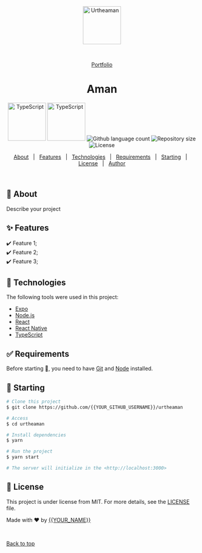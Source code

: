 <div align="center" id="top"> 
  <img src="https://avatars.githubusercontent.com/u/62852336?v=4" width="100" borderRadius="50%" alt="Urtheaman" />

&#xa0;

<a href="https://urtheaman.netlify.app" color="#56BEB8">Portfolio</a>

</div>

<h1 align="center">Aman</h1>

<p align="center">
  <img alt="TypeScript" width="100" height="100" borderRadius="50%" src="https://cdn-images-1.medium.com/max/1200/1*mn6bOs7s6Qbao15PMNRyOA.png">
  <img alt="TypeScript" width="100" height="100" borderRadius="50%" src="https://th.bing.com/th/id/OIP.5kvpxVbWPk7jHs3psz0BowHaGf?pid=ImgDet&rs=1">

  <img alt="Github language count" src="https://img.shields.io/github/languages/count/{{YOUR_GITHUB_USERNAME}}/urtheaman?color=">

  <img alt="Repository size" src="https://img.shields.io/github/repo-size/{{YOUR_GITHUB_USERNAME}}/urtheaman?color=56BEB8">

  <img alt="License" src="https://img.shields.io/github/license/urtheaman?color=green">

  <!-- <img alt="Github issues" src="https://img.shields.io/github/issues/{{YOUR_GITHUB_USERNAME}}/urtheaman?color=56BEB8" /> -->

  <!-- <img alt="Github forks" src="https://img.shields.io/github/forks/{{YOUR_GITHUB_USERNAME}}/urtheaman?color=56BEB8" /> -->

  <!-- <img alt="Github stars" src="https://img.shields.io/github/stars/{{YOUR_GITHUB_USERNAME}}/urtheaman?color=56BEB8" /> -->
</p>

<!-- Status -->

<!-- <h4 align="center">
	🚧  Urtheaman 🚀 Under construction...  🚧
</h4>

<hr> -->

<p align="center">
  <a href="#dart-about">About</a> &#xa0; | &#xa0; 
  <a href="#sparkles-features">Features</a> &#xa0; | &#xa0;
  <a href="#rocket-technologies">Technologies</a> &#xa0; | &#xa0;
  <a href="#white_check_mark-requirements">Requirements</a> &#xa0; | &#xa0;
  <a href="#checkered_flag-starting">Starting</a> &#xa0; | &#xa0;
  <a href="#memo-license">License</a> &#xa0; | &#xa0;
  <a href="https://github.com/{{YOUR_GITHUB_USERNAME}}" target="_blank">Author</a>
</p>

<br>

## :dart: About

Describe your project

## :sparkles: Features

:heavy_check_mark: Feature 1;\
:heavy_check_mark: Feature 2;\
:heavy_check_mark: Feature 3;

## :rocket: Technologies

The following tools were used in this project:

- [Expo](https://expo.io/)
- [Node.js](https://nodejs.org/en/)
- [React](https://pt-br.reactjs.org/)
- [React Native](https://reactnative.dev/)
- [TypeScript](https://www.typescriptlang.org/)

## :white_check_mark: Requirements

Before starting :checkered_flag:, you need to have [Git](https://git-scm.com) and [Node](https://nodejs.org/en/) installed.

## :checkered_flag: Starting

```bash
# Clone this project
$ git clone https://github.com/{{YOUR_GITHUB_USERNAME}}/urtheaman

# Access
$ cd urtheaman

# Install dependencies
$ yarn

# Run the project
$ yarn start

# The server will initialize in the <http://localhost:3000>
```

## :memo: License

This project is under license from MIT. For more details, see the [LICENSE](LICENSE.md) file.

Made with :heart: by <a href="https://github.com/{{YOUR_GITHUB_USERNAME}}" target="_blank">{{YOUR_NAME}}</a>

&#xa0;

<a href="#top">Back to top</a>
